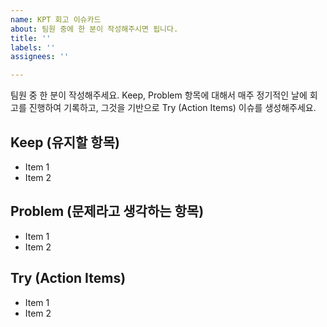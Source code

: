 ```yaml
---
name: KPT 회고 이슈카드
about: 팀원 중에 한 분이 작성해주시면 됩니다.
title: ''
labels: ''
assignees: ''

---
```


팀원 중 한 분이 작성해주세요.
Keep, Problem 항목에 대해서 매주 정기적인 날에 회고를 진행하여 기록하고, 그것을 기반으로 Try (Action Items) 이슈를 생성해주세요.

## Keep (유지할 항목)
* Item 1
* Item 2

## Problem (문제라고 생각하는 항목)
* Item 1
* Item 2

## Try (Action Items)
* Item 1
* Item 2
